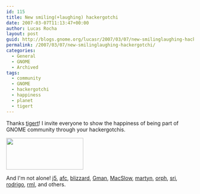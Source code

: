 ```yaml
---
id: 115
title: New smiling(+laughing) hackergotchi
date: 2007-03-07T11:13:47+00:00
author: Lucas Rocha
layout: post
guid: http://blogs.gnome.org/lucasr/2007/03/07/new-smilinglaughing-hackergotchi/
permalink: /2007/03/07/new-smilinglaughing-hackergotchi/
categories:
  - General
  - GNOME
  - Archived
tags:
  - community
  - GNOME
  - hackergotchi
  - happiness
  - planet
  - tigert
---
```

Thanks [tigert](http://www.tigert.com)! I invite everyone to show the happiness
of being part of GNOME community through your hackergotchis.

<img src="http://lucasr.org/wp-content/uploads/2007/03/hg.png" alt="" width="207" height="85" />

And I'm not alone! [j5](http://planet.gnome.org/heads/j5.png),
[afc](http://planet.gnome.org/heads/afc.png),
[blizzard](http://planet.gnome.org/heads/blizzard.png),
[Gman](http://planet.gnome.org/heads/gman.png),
[MacSlow](http://planet.gnome.org/heads/macslow.png),
[martyn](http://planet.gnome.org/heads/martyn.png),
[orph](http://planet.gnome.org/heads/orph.png),
[sri](http://planet.gnome.org/heads/sri.png),
[rodrigo](http://planet.gnome.org/heads/rodrigo.png),
[rml](http://planet.gnome.org/heads/rml.png), and others.
